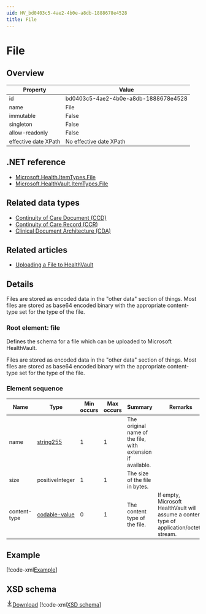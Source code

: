```yaml
---
uid: HV_bd0403c5-4ae2-4b0e-a8db-1888678e4528
title: File
---
```


# File

## Overview

Property|Value
---|---
id|bd0403c5-4ae2-4b0e-a8db-1888678e4528
name|File
immutable|False
singleton|False
allow-readonly|False
effective date XPath|No effective date XPath

## .NET reference
- [Microsoft.Health.ItemTypes.File](https://docs.microsoft.com/dotnet/api/microsoft.health.itemtypes.file)
- [Microsoft.HealthVault.ItemTypes.File](https://docs.microsoft.com/dotnet/api/microsoft.healthvault.itemtypes.file)

## Related data types

- [Continuity of Care Document (CCD)](xref:HV_9c48a2b8-952c-4f5a-935d-f3292326bf54)
- [Continuity of Care Record (CCR)](xref:HV_1e1ccbfc-a55d-4d91-8940-fa2fbf73c195)
- [Clinical Document Architecture (CDA)](xref:HV_1ed1cba6-9530-44a3-b7b5-e8219690ebcf)

## Related articles

- [Uploading a File to HealthVault](http://msdn.microsoft.com/en-us/library/ff803586.aspx)

## Details
Files are stored as encoded data in the "other data" section of things. Most files are stored as base64 encoded binary with the appropriate content-type set for the type of the file.

<a name='file'></a>

### Root element: file

Defines the schema for a file which can be uploaded to Microsoft HealthVault.

Files are stored as encoded data in the "other data" section of things. Most files are stored as base64 encoded binary with the appropriate content-type set for the type of the file.

### Element sequence

Name|Type|Min occurs|Max occurs|Summary|Remarks
---|---|---|---|---|---
name|[string255](xref:HV_3e730686-781f-4616-aa0d-817bba8eb141#string255)|1|1|The original name of the file, with extension if available.|
size|positiveInteger|1|1|The size of the file in bytes.|
content-type|[codable-value](xref:HV_3e730686-781f-4616-aa0d-817bba8eb141#codable-value)|0|1|The content type of the file.|If empty, Microsoft HealthVault will assume a content type of application/octet-stream.

## Example
[!code-xml[Example](sample-xml/bd0403c5-4ae2-4b0e-a8db-1888678e4528.xml)]

## XSD schema
[![Download](/healthvault/images/download.png)Download](xsd/file.xsd)
[!code-xml[XSD schema](xsd/file.xsd)]
